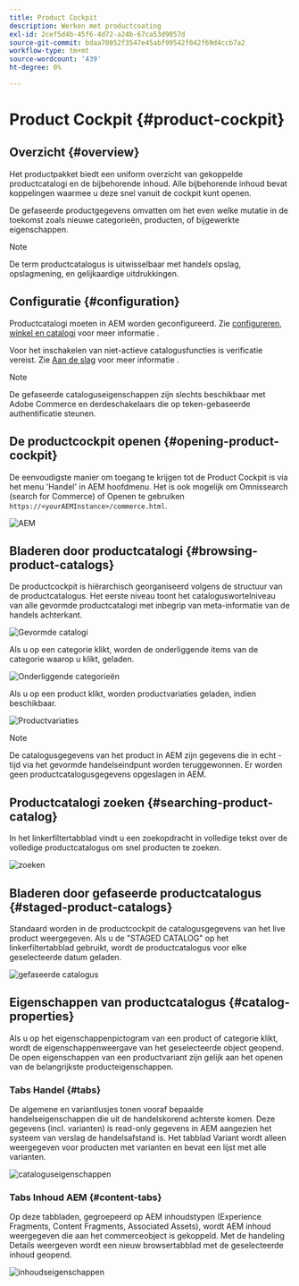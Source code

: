 ```yaml
---
title: Product Cockpit
description: Werken met productcoating
exl-id: 2cef5d4b-45f6-4d72-a24b-67ca53d9057d
source-git-commit: bdaa70052f3547e45abf99542f042f69d4ccb7a2
workflow-type: tm+mt
source-wordcount: '439'
ht-degree: 0%

---
```


# Product Cockpit {#product-cockpit}

## Overzicht {#overview}

Het productpakket biedt een uniform overzicht van gekoppelde productcatalogi en de bijbehorende inhoud. Alle bijbehorende inhoud bevat koppelingen waarmee u deze snel vanuit de cockpit kunt openen.

De gefaseerde productgegevens omvatten om het even welke mutatie in de toekomst zoals nieuwe categorieën, producten, of bijgewerkte eigenschappen.

>[!NOTE]
>
>De term productcatalogus is uitwisselbaar met handels opslag, opslagmening, en gelijkaardige uitdrukkingen.

## Configuratie {#configuration}

Productcatalogi moeten in AEM worden geconfigureerd. Zie [configureren, winkel en catalogi](https://experienceleague.adobe.com/docs/experience-manager-cloud-service/content-and-commerce/storefront/getting-started.html?#catalog) voor meer informatie .

Voor het inschakelen van niet-actieve catalogusfuncties is verificatie vereist. Zie [Aan de slag](https://experienceleague.adobe.com/docs/experience-manager-cloud-service/content-and-commerce/storefront/getting-started.html) voor meer informatie .

>[!NOTE]
>
>De gefaseerde cataloguseigenschappen zijn slechts beschikbaar met Adobe Commerce en derdeschakelaars die op teken-gebaseerde authentificatie steunen.

## De productcockpit openen {#opening-product-cockpit}

De eenvoudigste manier om toegang te krijgen tot de Product Cockpit is via het menu &#39;Handel&#39; in AEM hoofdmenu. Het is ook mogelijk om Omnissearch (search for Commerce) of Openen te gebruiken `https://<yourAEMInstance>/commerce.html`.

![AEM](../assets/aem-menu.png)

## Bladeren door productcatalogi {#browsing-product-catalogs}

De productcockpit is hiërarchisch georganiseerd volgens de structuur van de productcatalogus. Het eerste niveau toont het cataloguswortelniveau van alle gevormde productcatalogi met inbegrip van meta-informatie van de handels achterkant.

![Gevormde catalogi](../assets/catalog-overview.png)

Als u op een categorie klikt, worden de onderliggende items van de categorie waarop u klikt, geladen.

![Onderliggende categorieën](../assets/catalog-category-children.png)

Als u op een product klikt, worden productvariaties geladen, indien beschikbaar.

![Productvariaties](../assets/catalog-product-variation.png)

>[!NOTE]
>
>De catalogusgegevens van het product in AEM zijn gegevens die in echt - tijd via het gevormde handelseindpunt worden teruggewonnen. Er worden geen productcatalogusgegevens opgeslagen in AEM.

## Productcatalogi zoeken {#searching-product-catalog}

In het linkerfiltertabblad vindt u een zoekopdracht in volledige tekst over de volledige productcatalogus om snel producten te zoeken.

![zoeken](../assets/search-cockpit.png)

## Bladeren door gefaseerde productcatalogus {#staged-product-catalogs}

Standaard worden in de productcockpit de catalogusgegevens van het live product weergegeven. Als u de &quot;STAGED CATALOG&quot; op het linkerfiltertabblad gebruikt, wordt de productcatalogus voor elke geselecteerde datum geladen.

![gefaseerde catalogus](../assets/staged-cockpit.png)

## Eigenschappen van productcatalogus {#catalog-properties}

Als u op het eigenschappenpictogram van een product of categorie klikt, wordt de eigenschappenweergave van het geselecteerde object geopend. De open eigenschappen van een productvariant zijn gelijk aan het openen van de belangrijkste producteigenschappen.

### Tabs Handel {#tabs}

De algemene en variantlusjes tonen vooraf bepaalde handelseigenschappen die uit de handelskorend achterste komen. Deze gegevens (incl. varianten) is read-only gegevens in AEM aangezien het systeem van verslag de handelsafstand is. Het tabblad Variant wordt alleen weergegeven voor producten met varianten en bevat een lijst met alle varianten.

![cataloguseigenschappen](../assets/catalog-properties.png)

### Tabs Inhoud AEM {#content-tabs}

Op deze tabbladen, gegroepeerd op AEM inhoudstypen (Experience Fragments, Content Fragments, Associated Assets), wordt AEM inhoud weergegeven die aan het commerceobject is gekoppeld. Met de handeling Details weergeven wordt een nieuw browsertabblad met de geselecteerde inhoud geopend.

![inhoudseigenschappen](../assets/content-properties.png)
